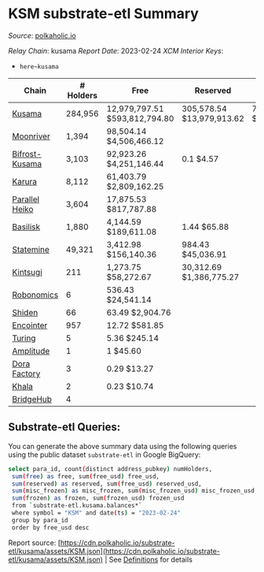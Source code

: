 # KSM substrate-etl Summary

_Source_: [polkaholic.io](https://polkaholic.io)

*Relay Chain*: kusama
*Report Date*: 2023-02-24
*XCM Interior Keys*:
* `here~kusama`


| Chain | # Holders | Free | Reserved | Misc Frozen | Frozen | Price | AssetID |
| ----- | --------- | ---- | -------- | ----------- | ------ | ----- | ------- |
| [Kusama](/kusama/0-kusama) | 284,956 | 12,979,797.51 $593,812,794.80 | 305,578.54 $13,979,913.62 | 7,703,730.01  $352,437,966.85 | 7,072,844.22 $323,575,571.30 | $45.75 | `{"Token":"KSM"}` |
| [Moonriver](/kusama/2023-moonriver) | 1,394 | 98,504.14 $4,506,466.12 |   |    |   | $45.75 | `{"Token":"42259045809535163221576417993425387648"}` |
| [Bifrost-Kusama](/kusama/2001-bifrost-ksm) | 3,103 | 92,923.26 $4,251,146.44 | 0.1 $4.57 |    |   | $45.75 | `{"Token":"KSM"}` |
| [Karura](/kusama/2000-karura) | 8,112 | 61,403.79 $2,809,162.25 |   |    |   | $45.75 | `{"Token":"KSM"}` |
| [Parallel Heiko](/kusama/2085-parallel-heiko) | 3,604 | 17,875.53 $817,787.88 |   |    |   | $45.75 | `{"Token":"100"}` |
| [Basilisk](/kusama/2090-basilisk) | 1,880 | 4,144.59 $189,611.08 | 1.44 $65.88 |    |   | $45.75 | `{"Token":"1"}` |
| [Statemine](/kusama/1000-statemine) | 49,321 | 3,412.98 $156,140.36 | 984.43 $45,036.91 |    |   | $45.75 | `{"Token":"KSM"}` |
| [Kintsugi](/kusama/2092-kintsugi) | 211 | 1,273.75 $58,272.67 | 30,312.69 $1,386,775.27 |    |   | $45.75 | `{"Token":"KSM"}` |
| [Robonomics](/kusama/2048-robonomics) | 6 | 536.43 $24,541.14 |   |    |   | $45.75 | `{"Token":"4294967295"}` |
| [Shiden](/kusama/2007-shiden) | 66 | 63.49 $2,904.76 |   |    |   | $45.75 | `{"Token":"340282366920938463463374607431768211455"}` |
| [Encointer](/kusama/1001-encointer) | 957 | 12.72 $581.85 |   |    |   | $45.75 | `{"Token":"KSM"}` |
| [Turing](/kusama/2114-turing) | 5 | 5.36 $245.14 |   |    |   | $45.75 | `{"Token":"1"}` |
| [Amplitude](/kusama/2124-amplitude) | 1 | 1 $45.60 |   |    |   | $45.75 | `{"XCM":"KSM"}` |
| [Dora Factory](/kusama/2115-dorafactory) | 3 | 0.29 $13.27 |   |    |   | $45.75 | `{"Token":"KSM"}` |
| [Khala](/kusama/2004-khala) | 2 | 0.23 $10.74 |   |    |   | $45.75 | `{"Token":"0"}` |
| [BridgeHub](/kusama/1002-bridgehub) | 4 |   |   |    |   |  | `{"Token":"KSM"}` |

## Substrate-etl Queries:
You can generate the above summary data using the following queries using the public dataset `substrate-etl` in Google BigQuery:
```bash
select para_id, count(distinct address_pubkey) numHolders, 
 sum(free) as free, sum(free_usd) free_usd,
 sum(reserved) as reserved, sum(free_usd) reserved_usd,
 sum(misc_frozen) as misc_frozen, sum(misc_frozen_usd) misc_frozen_usd,
 sum(frozen) as frozen, sum(frozen_usd) frozen_usd
 from `substrate-etl.kusama.balances*` 
 where symbol = "KSM" and date(ts) = "2023-02-24"
 group by para_id
 order by free_usd desc
```


Report source: [https://cdn.polkaholic.io/substrate-etl/kusama/assets/KSM.json](https://cdn.polkaholic.io/substrate-etl/kusama/assets/KSM.json) | See [Definitions](/DEFINITIONS.md) for details
